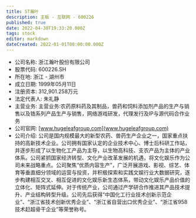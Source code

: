 ```yaml
---
title: ST瀚叶
description: 主板 - 互联网 - 600226
published: true
date: 2022-04-30T19:33:20.000Z
tags: stock
editor: markdown
dateCreated: 2022-01-01T00:00:00.000Z
---
```


- 公司名称: 浙江瀚叶股份有限公司
- 股票代码: 600226.SH
- 所在地: 浙江 - 湖州市
- 成立日期: 1999年05月11日
- 注册资本: 312,901.258万元
- 法定代表人: 朱礼静
- 主营业务: 主营业务:农药原料药及其制品，兽药和饲料添加剂产品的生产与销售以及锆系列产品生产与销售，网络游戏研发，代理发行及IP与源代码合作业务
- 公司官网: [www.hugeleafgroup.com](www.hugeleafgroup.com)
- 公司介绍: 公司是国内规模最大的新型农药、兽药生产企业之一，国家重点扶持的高新技术企业。公司拥有国家认定的企业技术中心、博士后科研工作站，并逐步形成了以生物化工产品为主导，以生物高科技、支农产品为主体的产业体系。公司紧抓国家经济转型、文化产业改革发展的机遇，将文化娱乐作为公司未来战略重点。公司聚焦“优质内容生产”，广泛开展游戏、影视、综艺、体育等垂直细分领域的运营与投资，并积极探索和实践文娱行业大数据研究，逐步构建相互交叉、相互促进的文化娱乐新生态体系，带动文化娱乐产品价值的立体化、矩阵式延伸。对于传统产业，公司通过产学研合作推进其产品技术提升、产业结构转型升级。公司先后获得“中国化工行业技术创新示范企业”、“浙江省技术创新优秀企业”、“浙江省自营出口优秀企业”、“浙江省958技术赶超骨干企业”等荣誉称号。


